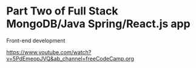 # Part Two of Full Stack MongoDB/Java Spring/React.js app

Front-end development

https://www.youtube.com/watch?v=5PdEmeopJVQ&ab_channel=freeCodeCamp.org